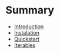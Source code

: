 # Summary

* [Introduction](README.md)
* [Instalation](docs/instalation.md)
* [Quickstart](docs/quickstart.md)
* [Iterables](docs/iterables.md)

